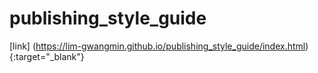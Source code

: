# publishing_style_guide


[link] 
(https://lim-gwangmin.github.io/publishing_style_guide/index.html){:target="_blank"}
